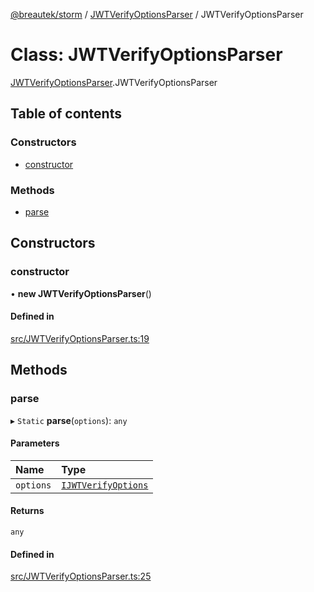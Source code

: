 [@breautek/storm](../README.md) / [JWTVerifyOptionsParser](../modules/jwtverifyoptionsparser.md) / JWTVerifyOptionsParser

# Class: JWTVerifyOptionsParser

[JWTVerifyOptionsParser](../modules/jwtverifyoptionsparser.md).JWTVerifyOptionsParser

## Table of contents

### Constructors

- [constructor](jwtverifyoptionsparser.jwtverifyoptionsparser-1.md#constructor)

### Methods

- [parse](jwtverifyoptionsparser.jwtverifyoptionsparser-1.md#parse)

## Constructors

### constructor

• **new JWTVerifyOptionsParser**()

#### Defined in

[src/JWTVerifyOptionsParser.ts:19](https://github.com/breautek/storm/blob/fff2ea4/src/JWTVerifyOptionsParser.ts#L19)

## Methods

### parse

▸ `Static` **parse**(`options`): `any`

#### Parameters

| Name | Type |
| :------ | :------ |
| `options` | [`IJWTVerifyOptions`](../interfaces/ijwtverifyoptions.ijwtverifyoptions-1.md) |

#### Returns

`any`

#### Defined in

[src/JWTVerifyOptionsParser.ts:25](https://github.com/breautek/storm/blob/fff2ea4/src/JWTVerifyOptionsParser.ts#L25)
